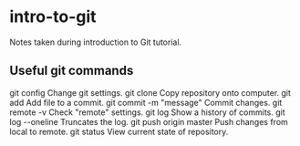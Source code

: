 # intro-to-git

Notes taken during introduction to Git tutorial.

## Useful git commands

git config <options>        Change git settings.
git clone <repository-name> Copy repository onto computer.
git add <filename>          Add file to a commit.
git commit -m "message"     Commit changes.
git remote -v               Check "remote" settings.
git log                     Show a history of commits.
git log --oneline           Truncates the log.
git push origin master      Push changes from local to remote.
git status                  View current state of repository.
